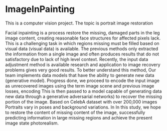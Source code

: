 # ImageInPainting
This is a computer vision project. The topic is portrait image restoration

Facial inpainting is a process
restore the missing, damaged parts in the leg image
content, creating reasonable face structures for affected pixels
lack. This is a challenging task in which regions
missing must be filled based on visual data (visual
data) is available. The previous methods only extracted the
information from a single image and often produces results that do not
satisfactory due to lack of high level context.
Recently, the input data adjustment method is available
research and application to image recovery problems
gives very good results. To better understand this method,
Our team implements data models that have
the ability to generate new data (generative model). Progress
done, we proceed to encode the input image as
unrecovered images using the term
image scene and previous image losses, encoding
This is then passed to a model capable of generating data
new data through a generative adversarial
networks) to recover the missing portion of the image.
Based on CelebA dataset with over 200,000 images
Portraits vary in poses and background variations. In
In this study, we hope to restore the content of
missing content of the image, successfully predicting information
in large missing regions and achieve the present image state
photorealism.
